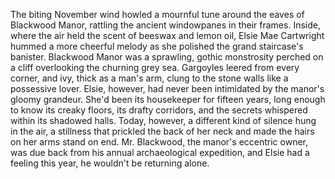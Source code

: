 The biting November wind howled a mournful tune around the eaves of Blackwood Manor, rattling the ancient windowpanes in their frames.  Inside, where the air held the scent of beeswax and lemon oil, Elsie Mae Cartwright hummed a more cheerful melody as she polished the grand staircase's banister.  Blackwood Manor was a sprawling, gothic monstrosity perched on a cliff overlooking the churning grey sea.  Gargoyles leered from every corner, and ivy, thick as a man's arm, clung to the stone walls like a possessive lover. Elsie, however, had never been intimidated by the manor's gloomy grandeur.  She'd been its housekeeper for fifteen years, long enough to know its creaky floors, its drafty corridors, and the secrets whispered within its shadowed halls. Today, however, a different kind of silence hung in the air, a stillness that prickled the back of her neck and made the hairs on her arms stand on end. Mr. Blackwood, the manor's eccentric owner, was due back from his annual archaeological expedition, and Elsie had a feeling this year, he wouldn't be returning alone.
